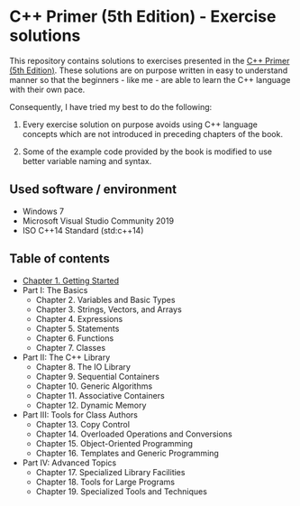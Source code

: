 # C++ Primer (5th Edition) - Exercise solutions

This repository contains solutions to exercises presented in the [C++ Primer (5th Edition)](https://www.amazon.com/Primer-5th-Stanley-B-Lippman/dp/0321714113). These solutions are on purpose written in easy to understand manner so that the beginners - like me - are able to learn the C++ language with their own pace.

Consequently, I have tried my best to do the following:

1. Every exercise solution on purpose avoids using C++ language concepts which are not introduced in preceding chapters of the book.

2. Some of the example code provided by the book is modified to use better variable naming and syntax.

## Used software / environment

- Windows 7
- Microsoft Visual Studio Community 2019
- ISO C++14 Standard (std:c++14)

## Table of contents

- [Chapter 1. Getting Started](Chapter_01/README.md)
- Part I: The Basics
  - Chapter 2. Variables and Basic Types
  - Chapter 3. Strings, Vectors, and Arrays
  - Chapter 4. Expressions
  - Chapter 5. Statements
  - Chapter 6. Functions
  - Chapter 7. Classes
- Part II: The C++ Library
  - Chapter 8. The IO Library
  - Chapter 9. Sequential Containers
  - Chapter 10. Generic Algorithms
  - Chapter 11. Associative Containers
  - Chapter 12. Dynamic Memory
- Part III: Tools for Class Authors
  - Chapter 13. Copy Control
  - Chapter 14. Overloaded Operations and Conversions
  - Chapter 15. Object-Oriented Programming
  - Chapter 16. Templates and Generic Programming
- Part IV:  Advanced Topics
  - Chapter 17. Specialized Library Facilities
  - Chapter 18. Tools for Large Programs
  - Chapter 19. Specialized Tools and Techniques
